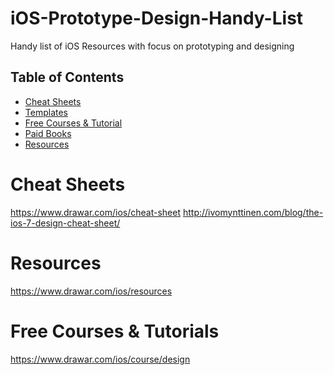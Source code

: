 iOS-Prototype-Design-Handy-List
===============================

Handy list of iOS Resources with focus on prototyping and designing

## Table of Contents

* [Cheat Sheets](#cheat-sheets)
* [Templates](#templates)
* [Free Courses & Tutorial](#free-courses-tutorial)
* [Paid Books](#paid-books)
* [Resources](#resources)

# Cheat Sheets
https://www.drawar.com/ios/cheat-sheet
http://ivomynttinen.com/blog/the-ios-7-design-cheat-sheet/

# Resources
https://www.drawar.com/ios/resources

# Free Courses & Tutorials
https://www.drawar.com/ios/course/design
